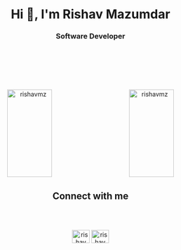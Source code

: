 <h1 align="center">Hi 👋, I'm Rishav Mazumdar</h1>
<h3 align="center">Software Developer </h3>
<br/><br/>




<br/><br/>

<!--p align="left"> <a href="https://github.com/ryo-ma/github-profile-trophy"><img src="https://github-profile-trophy.vercel.app/?username=rishavmz" alt="rishavmz" /></a> </p-->
<center>
<img align="left" width = "45%" height = "200px" src="https://github-readme-stats.vercel.app/api?username=rishavmz&show_icons=true&locale=en" alt="rishavmz" />
 
<img align="right"  width = "45%" height = "200px" src="https://github-readme-streak-stats.herokuapp.com/?user=rishavmz&" alt="rishavmz" />
</center>

<br/><br/>
<br/><br/>

<center>
 
<br/><br/><br/><br/><br/><br/><br/>
 
 <h2 align = "center">Connect with me</h2>
 <br/><br/>

</center>

<p align="center">
<a href="https://dev.to/rishavmz" target="blank"><img align="center" src="https://cdn.jsdelivr.net/npm/simple-icons@3.0.1/icons/dev-dot-to.svg" alt="rishavmz" height="30" width="40" /></a>
<a href="https://linkedin.com/in/rishavmazumdar" target="blank"><img align="center" src="https://raw.githubusercontent.com/rahuldkjain/github-profile-readme-generator/master/src/images/icons/Social/linked-in-alt.svg" alt="rishavmazumdar" height="30" width="40" /></a>


</p>
